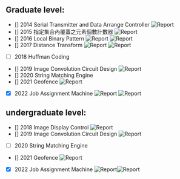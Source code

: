 
## Graduate level:
- [] 2014 Serial Transmitter and Data Arrange Controller 
	![Report](https://img.shields.io/badge/area-3725-red.svg)
- [] 2015 指定集合內覆蓋之元素個數計數器 
	![Report](https://img.shields.io/badge/area-6777-red.svg)
- [] 2016 Local Binary Pattern
	![Report](https://img.shields.io/badge/area-6283-red.svg) ![Report](https://img.shields.io/badge/time-1587670-blue.svg)
- [] 2017 Distance Transform
	![Report](https://img.shields.io/badge/area-8301-red.svg) ![Report](https://img.shields.io/badge/time-963240-blue.svg) 
- [ ] 2018 Huffman Coding
- [] 2019 Image Convolution Circuit Design
	![Report](https://img.shields.io/badge/area-49413-red.svg)
- [] 2020 String Matching Engine
- [] 2021 Geofence
	![Report](https://img.shields.io/badge/area-74464-red.svg)
- [x] 2022 Job Assignment Machine
	![Report](https://img.shields.io/badge/area-7105-red.svg) ![Report](https://img.shields.io/badge/cycle-3628765-blue.svg) 
## undergraduate level:
- [] 2018 Image Display Control
	![Report](https://img.shields.io/badge/area-152156-red.svg)
- [] 2019 Image Convolution Circuit Design
	![Report](https://img.shields.io/badge/area-26248-red.svg)
- [ ] 2020 String Matching Engine
- [] 2021 Geofence
	![Report](https://img.shields.io/badge/area-21901-red.svg)
- [x] 2022 Job Assignment Machine
	![Report](https://img.shields.io/badge/area-7219-red.svg)![Report](https://img.shields.io/badge/cycle-4032065-blue.svg) 
	
	
 
